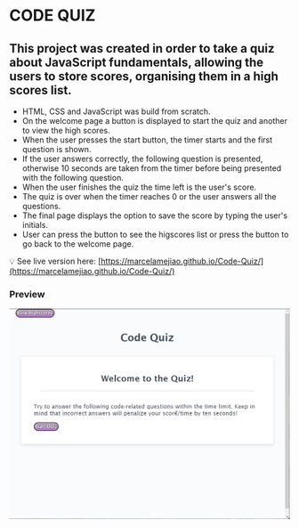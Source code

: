 # **CODE QUIZ**

## **This project was created in order to take a quiz about JavaScript fundamentals, allowing the users to store scores, organising them in a high scores list.**
 
* HTML, CSS and JavaScript was build from scratch.
* On the welcome page a button is displayed to start the quiz and another to view the high scores. 
* When the user presses the start button, the timer starts and the first question is shown. 
* If the user answers correctly, the following question is presented, otherwise 10 seconds are taken from the timer before being presented with the following question.
* When the user finishes the quiz the time left is the  user's score.
* The quiz is over when the timer reaches 0 or the user answers all the questions.
* The final page displays the option to save the score by typing the user's initials.
* User can press the button to see the higscores list or press the button to go back to the welcome page.   


💡 See live version here: [https://marcelamejiao.github.io/Code-Quiz/](https://marcelamejiao.github.io/Code-Quiz/)

### **Preview**

![CODE QUIZ](./assets/img/demo.gif)